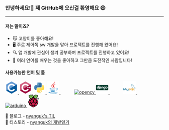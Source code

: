 ### 안녕하세요!👋 제 GitHub에 오신걸 환영해요 😄
***

#### 저는 말이죠?
- 😽️ 고양이를 좋아해요!
- 🖥️ 주로 제어쪽 sw 개발을 맡아 프로젝트를 진행해 왔어요!
- 🔍️ 앱 개발에 관심이 생겨 공부하며 프로젝트를 진행하고 있어요!
- 🤔️ 여러 언어를 배우는 것을 좋아하고 그만큼 도전적인 사람입니다!

#### 사용가능한 언어 및 툴
<a href=""> <img src="https://raw.githubusercontent.com/devicons/devicon/master/icons/c/c-original.svg" alt="c" width="40" height="40"/> </a> 
<a href=""> <img src="https://raw.githubusercontent.com/devicons/devicon/master/icons/cplusplus/cplusplus-original.svg" alt="cplusplus" width="40" height="40"/> </a> 
<a href=""> <img src="https://raw.githubusercontent.com/devicons/devicon/master/icons/python/python-original.svg" alt="python" width="40" height="40"/> </a>
<a href=""> <img src="https://raw.githubusercontent.com/devicons/devicon/master/icons/java/java-original.svg" alt="java" width="40" height="40"/> </a> 
&nbsp;&nbsp;&nbsp;&nbsp;&nbsp;&nbsp;&nbsp;&nbsp;&nbsp;&nbsp;
<a href=""> <img src="https://www.vectorlogo.zone/logos/opencv/opencv-icon.svg" alt="opencv" width="40" height="40"/> </a>
<a href=""> <img src="https://raw.githubusercontent.com/devicons/devicon/master/icons/django/django-original.svg" alt="django" width="40" height="40"/> </a>
&nbsp;&nbsp;&nbsp;&nbsp;&nbsp;&nbsp;&nbsp;&nbsp;&nbsp;&nbsp;
<a href=""> <img src="https://raw.githubusercontent.com/devicons/devicon/master/icons/mysql/mysql-original-wordmark.svg" alt="mysql" width="40" height="40"/> </a> 
&nbsp;&nbsp;&nbsp;&nbsp;&nbsp;&nbsp;&nbsp;&nbsp;&nbsp;&nbsp;
<a href=""> <img src="https://cdn.worldvectorlogo.com/logos/arduino-1.svg" alt="arduino" width="40" height="40"/> </a> 
<a href=""> <img src="https://raw.githubusercontent.com/iiiypuk/rpi-icon/master/raspberry-pi-logo_resized_256.png" alt="RasberryPi" width="40" height="40"/> </a> 

🌱 블로그 - [nyanguk's TIL](https://nyanguk.github.io/posts/)  
🌱 티스토리 - [nyanguk의 개발일기](https://nyanguk.tistory.com/)

